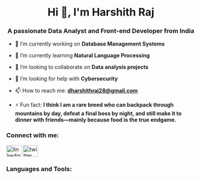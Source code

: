 <h1 align="center">Hi 👋, I'm Harshith Raj</h1>
<h3 align="center">A passionate Data Analyst and Front-end Developer from India</h3>

- 🔭 I’m currently working on **Database Management Systems**

- 🌱 I’m currently learning **Natural Language Processing**

- 👯 I’m looking to collaborate on **Data analysis projects**

- 🤝 I’m looking for help with **Cybersecurity**

- 📫 How to reach me: **dharshithraj28@gmail.com**

- ⚡ Fun fact: **I think I am a rare breed who can backpack through mountains by day, defeat a final boss by night, and still make it to dinner with friends—mainly because food is the true endgame.**

<h3 align="left">Connect with me:</h3>
<p align="left">
  <a href="https://linkedin.com/in/yourusername" target="blank"><img align="center" src="https://cdn.jsdelivr.net/npm/simple-icons@v3/icons/linkedin.svg" alt="linkedin" height="30" width="40" /></a>
  <a href="https://twitter.com/yourusername" target="blank"><img align="center" src="https://cdn.jsdelivr.net/npm/simple-icons@v3/icons/twitter.svg" alt="twitter" height="30" width="40" /></a>
</p>

<h3 align="left">Languages and Tools:</h3>
<p align="left">
  <!-- (All your existing icons) -->
</p>
